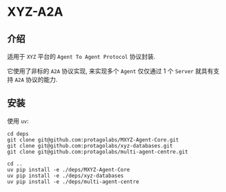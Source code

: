 # XYZ-A2A

## 介绍

适用于 `XYZ` 平台的 `Agent To Agent Protocol` 协议封装.

它使用了非标的 `A2A` 协议实现, 来实现多个 `Agent` 仅仅通过 1 个 `Server` 就具有支持 `A2A` 协议的能力.

## 安装

使用 `uv`:

```
cd deps
git clone git@github.com:protagolabs/MXYZ-Agent-Core.git
git clone git@github.com:protagolabs/xyz-databases.git
git clone git@github.com:protagolabs/multi-agent-centre.git

cd ..
uv pip install -e ./deps/MXYZ-Agent-Core
uv pip install -e ./deps/xyz-databases
uv pip install -e ./deps/multi-agent-centre
```
